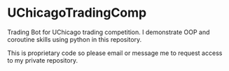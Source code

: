 # UChicagoTradingComp
Trading Bot for UChicago trading competition. I demonstrate OOP and coroutine skills using python in this repository. 

This is proprietary code so please email or message me to request access to my private repository. 
